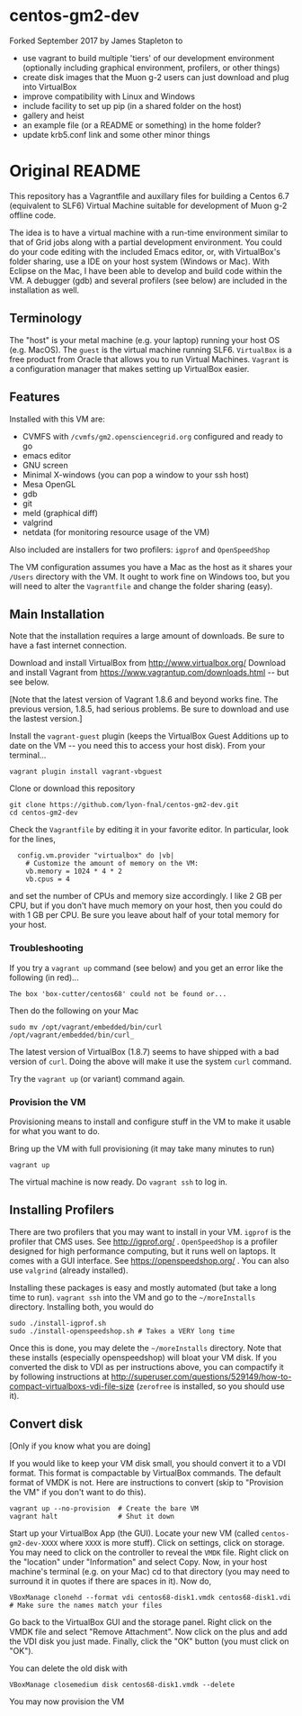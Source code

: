 # centos-gm2-dev

Forked September 2017 by James Stapleton to

  * use vagrant to build multiple 'tiers' of our development environment (optionally including graphical environment, profilers, or other things)
  * create disk images that the Muon g-2 users can just download and plug into VirtualBox
  * improve compatibility with Linux and Windows
  * include facility to set up pip (in a shared folder on the host)
  * gallery and heist
  * an example file (or a README or something) in the home folder?
  * update krb5.conf link and some other minor things



# Original README

This repository has a Vagrantfile and auxillary files for building a Centos 6.7 (equivalent to SLF6) Virtual Machine suitable for development of Muon g-2 offline code. 

The idea is to have a virtual machine with a run-time environment similar to that of Grid jobs along with a partial development environment. You could do your code editing with the included Emacs editor, or, with VirtualBox's folder sharing, use a IDE on your host system (Windows or Mac). With Eclipse on the Mac, I have been able to develop and build code within the VM. A debugger (gdb) and several profilers (see below) are included in the installation as well. 

## Terminology

The "host" is your metal machine (e.g. your laptop) running your host OS (e.g. MacOS). The `guest` is the virtual machine running SLF6. 
`VirtualBox` is a free product from Oracle that allows you to run Virtual Machines. `Vagrant` is a configuration manager that makes setting up VirtualBox easier. 

## Features

Installed with this VM are:

* CVMFS with `/cvmfs/gm2.opensciencegrid.org` configured and ready to go
* emacs editor
* GNU screen
* Minimal X-windows (you can pop a window to your ssh host)
* Mesa OpenGL
* gdb
* git
* meld (graphical diff)
* valgrind
* netdata (for monitoring resource usage of the VM)

Also included are installers for two profilers: `igprof` and `OpenSpeedShop`

The VM configuration assumes you have a Mac as the host as it shares your `/Users` directory with the VM. It ought to work fine on Windows too, but you will need to alter the `Vagrantfile` and change the folder sharing (easy). 

## Main Installation

Note that the installation requires a large amount of downloads. Be sure to have a fast internet connection. 

Download and install VirtualBox from http://www.virtualbox.org/
Download and install Vagrant from https://www.vagrantup.com/downloads.html  -- but see below.

[Note that the latest version of Vagrant 1.8.6 and beyond works fine. The previous version, 1.8.5, had serious problems. Be sure to download and use the lastest version.]

Install the `vagrant-guest` plugin (keeps the VirtualBox Guest Additions up to date on the VM -- you need this to access your host disk). From your terminal...
```
vagrant plugin install vagrant-vbguest
```

Clone or download this repository
```
git clone https://github.com/lyon-fnal/centos-gm2-dev.git
cd centos-gm2-dev
```

Check the `Vagrantfile` by editing it in your favorite editor. In particular, look for the lines,

```
  config.vm.provider "virtualbox" do |vb|
    # Customize the amount of memory on the VM:
    vb.memory = 1024 * 4 * 2
    vb.cpus = 4
```
and set the number of CPUs and memory size accordingly. I like 2 GB per CPU, but if you don't have much memory on your host, then you could do with 1 GB per CPU. Be sure you leave about half of your total memory for your host. 

### Troubleshooting

If you try a `vagrant up` command (see below) and you get an error like the following (in red)...

```
The box 'box-cutter/centos68' could not be found or...
```

Then do the following on your Mac
```
sudo mv /opt/vagrant/embedded/bin/curl  /opt/vagrant/embedded/bin/curl_
```

The latest version of VirtualBox (1.8.7) seems to have shipped with a bad version of `curl`. Doing the above will make it use the system `curl` command. 

Try the `vagrant up` (or variant) command again. 

### Provision the VM

Provisioning means to install and configure stuff in the VM to make it usable for what you want to do. 

Bring up the VM with full provisioning (it may take many minutes to run)
```
vagrant up
```

The virtual machine is now ready. Do `vagrant ssh` to log in.

## Installing Profilers

There are two profilers that you may want to install in your VM. `igprof` is the profiler that CMS uses. See http://igprof.org/ . `OpenSpeedShop` is a profiler designed for high performance computing, but it runs well on laptops. It comes with a GUI interface. See https://openspeedshop.org/ . You can also use `valgrind` (already installed). 

Installing these packages is easy and mostly automated (but take a long time to run). `vagrant ssh` into the VM and go to the `~/moreInstalls` directory. Installing both, you would do

```
sudo ./install-igprof.sh
sudo ./install-openspeedshop.sh # Takes a VERY long time 
```

Once this is done, you may delete the `~/moreInstalls` directory. Note that these installs (especially openspeedshop) will bloat your VM disk. If you converted the disk
to VDI as per instructions above, you can compactify it by following instructions at http://superuser.com/questions/529149/how-to-compact-virtualboxs-vdi-file-size (`zerofree` is
installed, so you should use it). 

## Convert disk
[Only if you know what you are doing]

If you would like to keep your VM disk small, you should convert it to a VDI format. This format is compactable by VirtualBox commands. The default format of VMDK is not. Here are instructions to convert (skip to "Provision the VM" if you don't want to do this). 

```
vagrant up --no-provision  # Create the bare VM
vagrant halt               # Shut it down
```

Start up your VirtualBox App (the GUI). Locate your new VM (called `centos-gm2-dev-XXXX` where `XXXX` is more stuff). Click on settings, click on storage. You may need to click on the controller to reveal the `VMDK` file. Right click on the "location" under "Information" and select Copy. Now, in your host machine's terminal (e.g. on your Mac) cd to that directory (you may need to surround it in quotes if there are spaces in it). Now do,

```
VBoxManage clonehd --format vdi centos68-disk1.vmdk centos68-disk1.vdi   # Make sure the names match your files
```

Go back to the VirtualBox GUI and the storage panel. Right click on the VMDK file and select "Remove Attachment". Now click on the plus and add the VDI disk you just made. Finally, click the "OK" button (you must click on "OK"). 

You can delete the old disk with

```
VBoxManage closemedium disk centos68-disk1.vmdk --delete
```

You may now provision the VM




